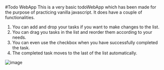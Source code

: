 #Todo WebApp
This is a very basic todoWebApp which has been made for the purpose of practicing vanilla javascript. It does have a couple of functionalities.
1. You can add and drop your tasks if you want to make changes to the list.
2. You can drag you tasks in the list and reorder them according to your needs.
3. You can even use the checkbox when you have successfully completed the task.
4. The completed task moves to the last of the list automatically.



![image](https://github.com/user-attachments/assets/260a21eb-76e6-4cf2-b587-9f39476c26fe)
